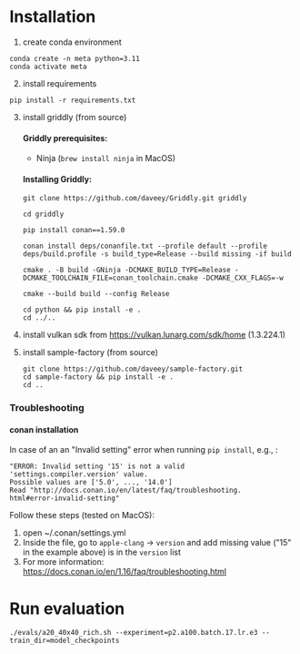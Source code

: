 # Installation

1. create conda environment

```
conda create -n meta python=3.11
conda activate meta
```

2. install requirements

```
pip install -r requirements.txt
```

3. install griddly (from source)

    #### Griddly prerequisites:
    * Ninja (`brew install ninja` in MacOS)


    #### Installing Griddly:
    ```
    git clone https://github.com/daveey/Griddly.git griddly

    cd griddly

    pip install conan==1.59.0

    conan install deps/conanfile.txt --profile default --profile deps/build.profile -s build_type=Release --build missing -if build

    cmake . -B build -GNinja -DCMAKE_BUILD_TYPE=Release -DCMAKE_TOOLCHAIN_FILE=conan_toolchain.cmake -DCMAKE_CXX_FLAGS=-w

    cmake --build build --config Release

    cd python && pip install -e .
    cd ../..
    ```

4. install vulkan sdk from https://vulkan.lunarg.com/sdk/home (1.3.224.1)

5. install sample-factory (from source)

    ```
    git clone https://github.com/daveey/sample-factory.git
    cd sample-factory && pip install -e .
    cd ..
    ```


### Troubleshooting
#### conan installation
In case of an an "Invalid setting" error when running `pip install`, e.g., :
```
"ERROR: Invalid setting '15' is not a valid 'settings.compiler.version' value.
Possible values are ['5.0', ..., '14.0']
Read "http://docs.conan.io/en/latest/faq/troubleshooting.
html#error-invalid-setting"
```
Follow these steps (tested on MacOS):
1. open ~/.conan/settings.yml
2. Inside the file, go to `apple-clang` -> `version` and add missing value ("15" in the example above) is in the `version` list
3. For more information: https://docs.conan.io/en/1.16/faq/troubleshooting.html




# Run evaluation
```
./evals/a20_40x40_rich.sh --experiment=p2.a100.batch.17.lr.e3 --train_dir=model_checkpoints
```

